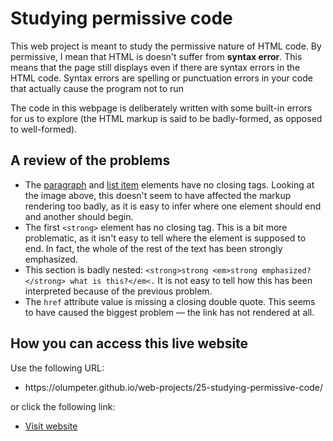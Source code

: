 # Studying permissive code

This web project is meant to study the permissive nature of HTML code. By permissive, I mean that HTML is doesn't suffer from <strong>syntax error</strong>. This means that the page still displays even if there are syntax errors in the HTML code. Syntax errors are spelling or punctuation errors in your code that actually cause the program not to run

The code in this webpage is deliberately written with some built-in errors for us to explore (the HTML markup is said to be badly-formed, as opposed to well-formed).

## A review of the problems
<ul>
  <li>The <a href="https://developer.mozilla.org/en-US/docs/Web/HTML/Element/p">paragraph</a> and <a href="https://developer.mozilla.org/en-US/docs/Web/HTML/Element/li">list item</a> elements have no closing tags. Looking at the image above, this doesn't seem to have affected the markup rendering too badly, as it is easy to infer where one element should end and another should begin.</li>
  <li>The first <code>&lt;strong&gt;</code> element has no closing tag. This is a bit more problematic, as it isn't easy to tell where the element is supposed to end. In fact, the whole of the rest of the text has been strongly emphasized.</li>
  <li>This section is badly nested: <code>&lt;strong&gt;strong &lt;em&gt;strong emphasized?&lt;/strong&gt; what is this?&lt;/em&lt;.</code> It is not easy to tell how this has been interpreted because of the previous problem.</li>
  <li>The <code>href</code> attribute value is missing a closing double quote. This seems to have caused the biggest problem — the link has not rendered at all.</li>
</ul>

 ## How you can access this live website
<p>Use the following URL:</p>
<ul>
  <li>https://olumpeter.github.io/web-projects/25-studying-permissive-code/</li>
</ul>
<p>or click the following link:</p> 
<ul>
  <li><a href="https://olumpeter.github.io/web-projects/25-studying-permissive-code/">
    Visit website</a></li>
</ul>
